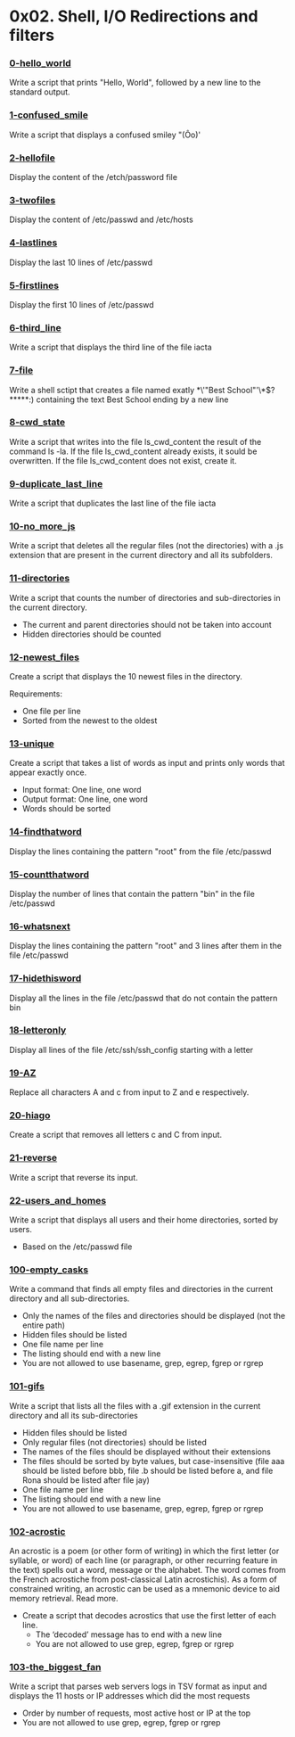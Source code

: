 # 0x02. Shell, I/O Redirections and filters

### [0-hello_world](https://github.com/MrGiddy/alx-system_engineering-devops/blob/main/0x02-shell_redirections/0-hello_world)
Write a script that prints "Hello, World", followed by a new line to the standard output.

### [1-confused_smile](https://github.com/MrGiddy/alx-system_engineering-devops/blob/main/0x02-shell_redirections/1-confused_smiley)
Write a script that displays a confused smiley "(Ôo)'

### [2-hellofile](https://github.com/MrGiddy/alx-system_engineering-devops/blob/main/0x02-shell_redirections/2-hellofile)
Display the content of the /etch/password file

### [3-twofiles](https://github.com/MrGiddy/alx-system_engineering-devops/blob/main/0x02-shell_redirections/3-twofiles)
Display the content of /etc/passwd and /etc/hosts

### [4-lastlines](https://github.com/MrGiddy/alx-system_engineering-devops/blob/main/0x02-shell_redirections/4-lastlines)
Display the last 10 lines of /etc/passwd

### [5-firstlines](https://github.com/MrGiddy/alx-system_engineering-devops/blob/main/0x02-shell_redirections/5-firstlines)
Display the first 10 lines of /etc/passwd

### [6-third_line](https://github.com/MrGiddy/alx-system_engineering-devops/blob/main/0x02-shell_redirections/6-third_line)
Write a script that displays the third line of the file iacta

### [7-file](https://github.com/MrGiddy/alx-system_engineering-devops/blob/main/0x02-shell_redirections/7-file)
Write a shell sctipt that creates a file named exatly \*\\'"Best School"\'\\*$\?\*\*\*\*\*:) containing the text Best School ending by a new line

### [8-cwd_state](https://github.com/MrGiddy/alx-system_engineering-devops/blob/main/0x02-shell_redirections/8-cwd_state)
Write a script that writes into the file ls_cwd_content the result of the command ls -la. If the file ls_cwd_content already exists, it sould be overwritten. If the file ls_cwd_content does not exist, create it.

### [9-duplicate_last_line](https://github.com/MrGiddy/alx-system_engineering-devops/blob/main/0x02-shell_redirections/9-duplicate_last_line)
Write a script that duplicates the last line of the file iacta

### [10-no_more_js](https://github.com/MrGiddy/alx-system_engineering-devops/blob/main/0x02-shell_redirections/10-no_more_js)
Write a script that deletes all the regular files (not the directories) with a .js extension that are present in the current directory and all its subfolders.

### [11-directories](https://github.com/MrGiddy/alx-system_engineering-devops/blob/main/0x02-shell_redirections/11-directories)
Write a script that counts the number of directories and sub-directories in the current directory.
* The current and parent directories should not be taken into account
* Hidden directories should be counted

### [12-newest_files](https://github.com/MrGiddy/alx-system_engineering-devops/blob/main/0x02-shell_redirections/12-newest_files)
Create a script that displays the 10 newest files in the directory.

Requirements:
* One file per line
* Sorted from the newest to the oldest

### [13-unique](https://github.com/MrGiddy/alx-system_engineering-devops/blob/main/0x02-shell_redirections/13-unique)
Create a script that takes a list of words as input and prints only words that appear exactly once.
* Input format: One line, one word
* Output format: One line, one word
* Words should be sorted

### [14-findthatword](https://github.com/MrGiddy/alx-system_engineering-devops/blob/main/0x02-shell_redirections/14-findthatword)
Display the lines containing the pattern "root" from the file /etc/passwd

### [15-countthatword](https://github.com/MrGiddy/alx-system_engineering-devops/blob/main/0x02-shell_redirections/15-countthatword)
Display the number of lines that contain the pattern "bin" in the file /etc/passwd

### [16-whatsnext](https://github.com/MrGiddy/alx-system_engineering-devops/blob/main/0x02-shell_redirections/16-whatsnext)
Display the lines containing the pattern "root" and 3 lines after them in the file /etc/passwd

### [17-hidethisword](https://github.com/MrGiddy/alx-system_engineering-devops/blob/main/0x02-shell_redirections/17-hidethisword)
Display all the lines in the file /etc/passwd that do not contain the pattern bin

### [18-letteronly](https://github.com/MrGiddy/alx-system_engineering-devops/blob/main/0x02-shell_redirections/18-letteronly)
Display all lines of the file /etc/ssh/ssh_config starting with a letter

### [19-AZ](https://github.com/MrGiddy/alx-system_engineering-devops/blob/main/0x02-shell_redirections/19-AZ)
Replace all characters A and c from input to Z and e respectively.

### [20-hiago](https://github.com/MrGiddy/alx-system_engineering-devops/blob/main/0x02-shell_redirections/20-hiago)
Create a script that removes all letters c and C from input.

### [21-reverse](https://github.com/MrGiddy/alx-system_engineering-devops/blob/main/0x02-shell_redirections/21-reverse)
Write a script that reverse its input.

### [22-users_and_homes](https://github.com/MrGiddy/alx-system_engineering-devops/blob/main/0x02-shell_redirections/22-users_and_homes)
Write a script that displays all users and their home directories, sorted by users.
* Based on the /etc/passwd file

### [100-empty_casks](https://github.com/MrGiddy/alx-system_engineering-devops/blob/main/0x02-shell_redirections/100-empty_casks)
Write a command that finds all empty files and directories in the current directory and all sub-directories.
* Only the names of the files and directories should be displayed (not the entire path)
* Hidden files should be listed
* One file name per line
* The listing should end with a new line
* You are not allowed to use basename, grep, egrep, fgrep or rgrep

### [101-gifs](https://github.com/MrGiddy/alx-system_engineering-devops/blob/main/0x02-shell_redirections/101-gifs)
Write a script that lists all the files with a .gif extension in the current directory and all its sub-directories
* Hidden files should be listed
* Only regular files (not directories) should be listed
* The names of the files should be displayed without their extensions
* The files should be sorted by byte values, but case-insensitive (file aaa should be listed before bbb, file .b should be listed before a, and file Rona should be listed after file jay)
* One file name per line
* The listing should end with a new line
* You are not allowed to use basename, grep, egrep, fgrep or rgrep

### [102-acrostic](https://github.com/MrGiddy/alx-system_engineering-devops/blob/main/0x02-shell_redirections/102-acrostic)
An acrostic is a poem (or other form of writing) in which the first letter (or syllable, or word) of each line (or paragraph, or other recurring feature in the text) spells out a word, message or the alphabet. The word comes from the French acrostiche from post-classical Latin acrostichis). As a form of constrained writing, an acrostic can be used as a mnemonic device to aid memory retrieval. Read more.

* Create a script that decodes acrostics that use the first letter of each line.
    * The ‘decoded’ message has to end with a new line
    * You are not allowed to use grep, egrep, fgrep or rgrep

### [103-the_biggest_fan](https://github.com/MrGiddy/alx-low_level_programming/blob/main/0x01-variables_if_else_while/103-the_biggest_fan)
Write a script that parses web servers logs in TSV format as input and displays the 11 hosts or IP addresses which did the most requests
* Order by number of requests, most active host or IP at the top
* You are not allowed to use grep, egrep, fgrep or rgrep
